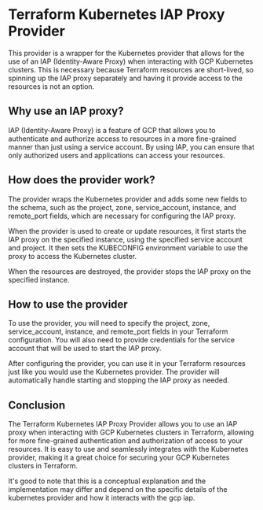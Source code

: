 # Terraform Kubernetes IAP Proxy Provider

This provider is a wrapper for the Kubernetes provider that allows for the use of an IAP (Identity-Aware Proxy) when interacting with GCP Kubernetes clusters. This is necessary because Terraform resources are short-lived, so spinning up the IAP proxy separately and having it provide access to the resources is not an option.

## Why use an IAP proxy?
IAP (Identity-Aware Proxy) is a feature of GCP that allows you to authenticate and authorize access to resources in a more fine-grained manner than just using a service account. By using IAP, you can ensure that only authorized users and applications can access your resources.

## How does the provider work?
The provider wraps the Kubernetes provider and adds some new fields to the schema, such as the project, zone, service_account, instance, and remote_port fields, which are necessary for configuring the IAP proxy.

When the provider is used to create or update resources, it first starts the IAP proxy on the specified instance, using the specified service account and project. It then sets the KUBECONFIG environment variable to use the proxy to access the Kubernetes cluster.

When the resources are destroyed, the provider stops the IAP proxy on the specified instance.

## How to use the provider
To use the provider, you will need to specify the project, zone, service_account, instance, and remote_port fields in your Terraform configuration. You will also need to provide credentials for the service account that will be used to start the IAP proxy.

After configuring the provider, you can use it in your Terraform resources just like you would use the Kubernetes provider. The provider will automatically handle starting and stopping the IAP proxy as needed.

## Conclusion
The Terraform Kubernetes IAP Proxy Provider allows you to use an IAP proxy when interacting with GCP Kubernetes clusters in Terraform, allowing for more fine-grained authentication and authorization of access to your resources. It is easy to use and seamlessly integrates with the Kubernetes provider, making it a great choice for securing your GCP Kubernetes clusters in Terraform.

It's good to note that this is a conceptual explanation and the implementation may differ and depend on the specific details of the kubernetes provider and how it interacts with the gcp iap.
